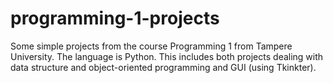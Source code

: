 # programming-1-projects
Some simple projects from the course Programming 1 from Tampere University.
The language is Python.
This includes both projects dealing with data structure and object-oriented programming and GUI (using Tkinkter).
